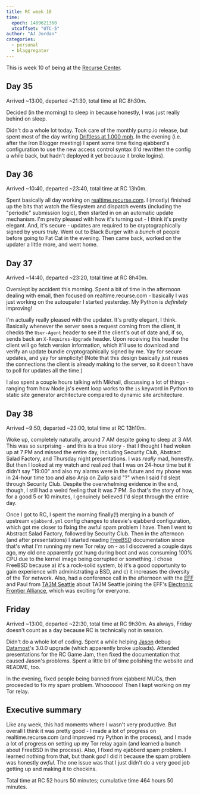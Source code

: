 ```yaml
---
title: RC week 10
time:
  epoch: 1489621360
  utcoffset: "UTC-5"
author: "AJ Jordan"
categories:
  - personal
  - blaggregator
---
```


This is week 10 of being at the [Recurse Center][].

<script async defer src="https://www.recurse-scout.com/loader.js?t=3d49e64361d4b897ffd2fd56dcd93ca4"></script>

## Day 35

Arrived ~13:00, departed ~21:30, total time at RC 8h30m.

Decided (in the morning) to sleep in because honestly, I was just really behind on sleep.

Didn't do a whole lot today. Took care of the monthly pump.io release, but spent most of the day writing [Driftless at 1,000 mph][driftless]. In the evening (i.e. after the Iron Blogger meeting) I spent some time fixing ejabberd's configuration to use the new access control syntax (I'd rewritten the config a while back, but hadn't deployed it yet because it broke logins).

## Day 36

Arrived ~10:40, departed ~23:40, total time at RC 13h0m.

Spent basically all day working on [realtime.recurse.com][]. I (mostly) finished up the bits that watch the filesystem and dispatch events (including the "periodic" submission logic), then started in on an automatic update mechanism. I'm pretty pleased with how it's turning out - I think it's pretty elegant. And, it's secure - updates are required to be cryptographically signed by yours truly. Went out to Black Burger with a _bunch_ of people before going to Fat Cat in the evening. Then came back, worked on the updater a little more, and went home.

## Day 37

Arrived ~14:40, departed ~23:20, total time at RC 8h40m.

Overslept by accident this morning. Spent a bit of time in the afternoon dealing with email, then focused on realtime.recurse.com - basically I was just working on the autoupater I started yesterday. My Python is _definitely_ improving!

I'm actually really pleased with the updater. It's pretty elegant, I think. Basically whenever the server sees a request coming from the client, it checks the `User-Agent` header to see if the client's out of date and, if so, sends back an `X-Requires-Upgrade` header. Upon receiving this header the client will go fetch version information, which it'll use to download and verify an update bundle cryptographically signed by me. Yay for secure updates, and yay for simplicity! (Note that this design basically just reuses the connections the client is already making to the server, so it doesn't have to poll for updates all the time.)

I also spent a couple hours talking with Mikhail, discussing a lot of things - ranging from how Node.js's event loop works to the `is` keyword in Python to static site generator architecture compared to dynamic site architecture.

## Day 38

Arrived ~9:50, departed ~23:00, total time at RC 13h10m.

Woke up, completely naturally, around 7 AM despite going to sleep at 3 AM. This was so surprising - and this is a true story - that I thought I had woken up at 7 PM and missed the entire day, including Security Club, Abstract Salad Factory, and Thursday night presentations. I was _really_ mad, honestly. But then I looked at my watch and realized that I was on 24-hour time but it didn't say "19:00" and also my alarms were in the future and my phone was in 24-hour time too and also Anja on Zulip said "?" when I said I'd slept through Security Club. Despite the overwhelming evidence in the end, though, I still had a weird feeling that it was 7 PM. So that's the story of how, for a good 5 or 10 minutes, I genuinely believed I'd slept through the entire day.

Once I got to RC, I spent the morning finally(!) merging in a bunch of upstream `ejabberd.yml` config changes to steevie's ejabberd configuration, which got me closer to fixing the awful spam problem I have. Then I went to Abstract Salad Factory, followed by Security Club. Then in the afternoon (and after presentations) I started reading [FreeBSD][] documentation since that's what I'm running my new Tor relay on - as I discovered a couple days ago, my old one apparently got hung during boot and was consuming 100% CPU due to the kernel image being corrupted or something. I chose FreeBSD because a) it's a rock-solid system, b) it's a good opportunity to gain experience with administrating a BSD, and c) it increases the diversity of the Tor network. Also, had a conference call in the afternoon with the [EFF][] and Paul from [TA3M Seattle][] about TA3M Seattle joining the EFF's [Electronic Frontier Alliance][EFA], which was exciting for everyone.

## Friday

Arrived ~13:00, departed ~22:30, total time at RC 9h30m. As always, Friday doesn't count as a day because RC is technically not in session.

Didn't do a whole lot of coding. Spent a while helping [Jason][] debug [Datamost][]'s 3.0.0 upgrade (which apparently broke uploads). Attended presentations for the RC Game Jam, then fixed the documentation that caused Jason's problems. Spent a little bit of time polishing the website and README, too.

In the evening, fixed people being banned from ejabberd MUCs, then proceeded to fix my spam problem. Whoooooo! Then I kept working on my Tor relay.

## Executive summary

Like any week, this had moments where I wasn't very productive. But overall I think it was pretty good - I made a lot of progress on realtime.recurse.com (and improved my Python in the process), and I made a lot of progress on setting up my Tor relay again (and learned a bunch about FreeBSD in the process). Also, I fixed my ejabberd spam problem. I learned nothing from that, but thank _god_ I did it because the spam problem was honestly _awful_. The one issue was that I just didn't do a very good job getting up and making it to checkins.

Total time at RC 52 hours 50 minutes; cumulative time 464 hours 50 minutes.

 [Recurse Center]: https://recurse.com
 [driftless]: https://strugee.net/blog/2017/03/driftless-at-1000-mph
 [realtime.recurse.com]: https://github.com/strugee/realtime.recurse.com
 [FreeBSD]: https://www.freebsd.org/
 [EFF]: https://www.eff.org/
 [TA3M Seattle]: https://ta3mseattle.org/index.php/Main_Page
 [EFA]: https://www.eff.org/electronic-frontier-alliance
 [Jason]: https://jxself.org/
 [Datamost]: https://datamost.com/
